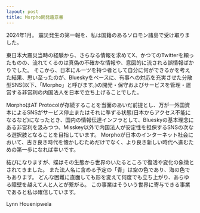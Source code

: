 ```yaml
---
layout: post
title: Morpho開発趣意書
---
```

2024年1月。
震災発生の第一報を、私は国籍のあるソロモン諸島で受け取りました。

東日本大震災当時の経験から、さらなる情報を求めてX、かつてのTwitterを頼ったものの、流れてくるのは真偽の不確かな情報や、意図的に流される誤情報ばかりでした。
そこから、日本にルーツを持つ者として自分に何ができるかを考えた結果、思い至ったのが、Blueskyをベースに、有事への対応を充実させた分散型SNS(以下、「Morpho」と呼びます。)の開発・保守およびサービスを管理・運営する非営利の内国法人を日本で立ち上げることでした。

MorphoはAT Protocolが存続することを当面のあいだ前提とし、万が一外国資本によるSNSがサービス停止またはそれに準ずる状態(日本からアクセス不能になるなど)になったとき、国内の情報伝達インフラとして、Blueskyの基本理念にある非営利を汲みつつ、Misskey以外で内国法人が安定性を担保するSNSの次なる選択肢となることを目指しています。
Morphoが日本のインターネット社会において、古き良き時代を懐かしむためだけでなく、より良き新しい時代へ進むための第一歩になれば幸いです。

結びになりますが、蝶はその生態から世界のいたるところで復活や変化の象徴とされてきました。
また法人名に含める予定の「青」は空の色であり、海の色でもあります。
どんな困難に直面しても形を変えて何度でも立ち上がり、あらゆる障壁を越えて人と人とが繋がる。
この事業はそういう世界に寄与できる事業であると私は確信しています。

<p class="right">
Lynn Houenipwela
</p>
